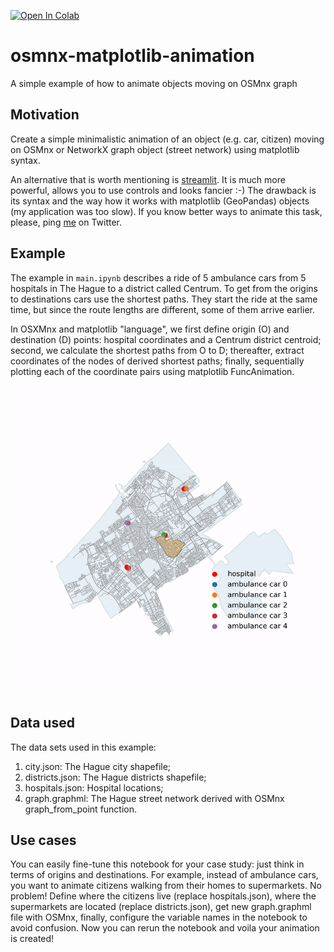 [![Open In Colab](https://colab.research.google.com/assets/colab-badge.svg)](https://colab.research.google.com/github/mikhailsirenko/osmnx-matplotlib-animation/blob/master/main.ipynb)

# osmnx-matplotlib-animation
A simple example of how to animate objects moving on OSMnx graph

## Motivation
Create a simple minimalistic animation of an object (e.g. car, citizen) moving on OSMnx or NetworkX graph object (street network) using matplotlib syntax. 

An alternative that is worth mentioning is [streamlit](https://github.com/streamlit/streamlit). It is much more powerful, allows you to use controls and looks fancier :-) The drawback is its syntax and the way how it works with matplotlib (GeoPandas) objects (my application was too slow). If you know better ways to animate this task, please, ping [me](https://twitter.com/mikhailsirenko) on Twitter.

## Example
The example in `main.ipynb` describes a ride of 5 ambulance cars from 5 hospitals in The Hague to a district called Centrum. To get from the origins to destinations cars use the shortest paths. They start the ride at the same time, but since the route lengths are different, some of them arrive earlier.

In OSXMnx and matplotlib "language", we first define origin (O) and destination (D) points: hospital coordinates and a Centrum district centroid; second, we calculate the shortest paths from O to D; thereafter, extract coordinates of the nodes of derived shortest paths; finally, sequentially plotting each of the coordinate pairs using matplotlib FuncAnimation.

<p align="center">
  <img src="animation.gif" width="600">
</p>

## Data used
The data sets used in this example:
1. city.json: The Hague city shapefile;
2. districts.json: The Hague districts shapefile;
3. hospitals.json: Hospital locations;
4. graph.graphml: The Hague street network derived with OSMnx graph_from_point function.

## Use cases
You can easily fine-tune this notebook for your case study: just think in terms of origins and destinations. For example, instead of ambulance cars, you want to animate citizens walking from their homes to supermarkets. No problem! Define where the citizens live (replace hospitals.json), where the supermarkets are located (replace districts.json), get new graph.graphml file with OSMnx, finally, configure the variable names in the notebook to avoid confusion. Now you can rerun the notebook and voila your animation is created!
